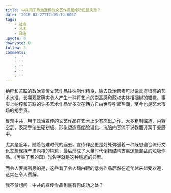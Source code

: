 ```yaml
---
title: 中共用于政治宣传的文艺作品是成功还是失败？
date: '2018-03-27T17:16:19.006Z'
tags:
    - 社会
    - 艺术
    - 政治
upvote: 0
downvote: 0
follow: 3
comments:
    - ''
    - ''
    - ''
    - ''
    - ''
---
```


纳粹和苏联的政治宣传文艺作品往往制作精良，除去政治因素可以说具有很高的艺术水准，长期观赏确实令人产生一种将艺术的崇高感和政权实体相捆绑的错觉。事实上纳粹和苏联的许多艺术作品曾多次在西方自由世界引起热潮，至今也是艺术市场的抢手货。

  

反观中共，用于政治宣传的文艺作品在艺术上少有杰出之作。大多粗制滥造、内容空乏、表现手法生硬刻板、形象塑造高度脸谱化、洗脑内容流于说教而非寓于美感中。

尤其是近年，随着苦难时代的远去，宣传作品更是处处弥漫着一种既想迎合流行文化又想保持严肃内核的尴尬，最后形成了大量时代倒错结构支离逻辑混乱的垃圾作品。《厉害了我的国》光名字就是这种尴尬的典型。

  

而令人匪夷所思的是，这些看了令人翻白眼的低劣作品居然在近年越来越受欢迎，这实在令人费解。

我不禁想问：中共的宣传作品到底有何成功之处？
